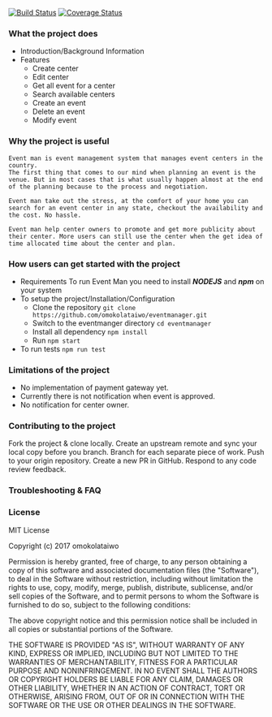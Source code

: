 [![Build Status](https://travis-ci.org/omokolataiwo/eventmanager.svg?branch=develop)](https://travis-ci.org/omokolataiwo/eventmanager)
[![Coverage Status](https://coveralls.io/repos/github/omokolataiwo/eventmanager/badge.svg?branch=develop)](https://coveralls.io/github/omokolataiwo/eventmanager?branch=develop)
### What the project does
  - Introduction/Background Information
  - Features
  	- Create center
  	- Edit center
  	- Get all event for a center
  	- Search available centers
  	- Create an event
  	- Delete an event
  	- Modify event

### Why the project is useful
	Event man is event management system that manages event centers in the country.
	The first thing that comes to our mind when planning an event is the venue. But in most cases that is what usually happen almost at the end of the planning because to the process and negotiation.

	Event man take out the stress, at the comfort of your home you can search for an event center in any state, checkout the availability and the cost. No hassle.

	Event man help center owners to promote and get more publicity about their center. More users can still use the center when the get idea of time allocated time about the center and plan.


### How users can get started with the project
  - Requirements
  	To run Event Man you need to install ***NODEJS*** and ***npm*** on your system
  - To setup the project/Installation/Configuration
  	- Clone the repository
  		```git clone https://github.com/omokolataiwo/eventmanager.git```
  	- Switch to the eventmanger directory
  		```cd eventmanager```
  	- Install all dependency
  		```npm install```
  	- Run
  		```npm start```
  - To run tests
  		```npm run test```

### Limitations of the project
- No implementation of payment gateway yet.
- Currently there is not notification when event is approved.
- No notification for center owner.
### Contributing to the project
Fork the project & clone locally.
Create an upstream remote and sync your local copy before you branch.
Branch for each separate piece of work.
Push to your origin repository.
Create a new PR in GitHub.
Respond to any code review feedback.

### Troubleshooting & FAQ

### License
MIT License

Copyright (c) 2017 omokolataiwo

Permission is hereby granted, free of charge, to any person obtaining a copy
of this software and associated documentation files (the "Software"), to deal
in the Software without restriction, including without limitation the rights
to use, copy, modify, merge, publish, distribute, sublicense, and/or sell
copies of the Software, and to permit persons to whom the Software is
furnished to do so, subject to the following conditions:

The above copyright notice and this permission notice shall be included in all
copies or substantial portions of the Software.

THE SOFTWARE IS PROVIDED "AS IS", WITHOUT WARRANTY OF ANY KIND, EXPRESS OR
IMPLIED, INCLUDING BUT NOT LIMITED TO THE WARRANTIES OF MERCHANTABILITY,
FITNESS FOR A PARTICULAR PURPOSE AND NONINFRINGEMENT. IN NO EVENT SHALL THE
AUTHORS OR COPYRIGHT HOLDERS BE LIABLE FOR ANY CLAIM, DAMAGES OR OTHER
LIABILITY, WHETHER IN AN ACTION OF CONTRACT, TORT OR OTHERWISE, ARISING FROM,
OUT OF OR IN CONNECTION WITH THE SOFTWARE OR THE USE OR OTHER DEALINGS IN THE
SOFTWARE.

